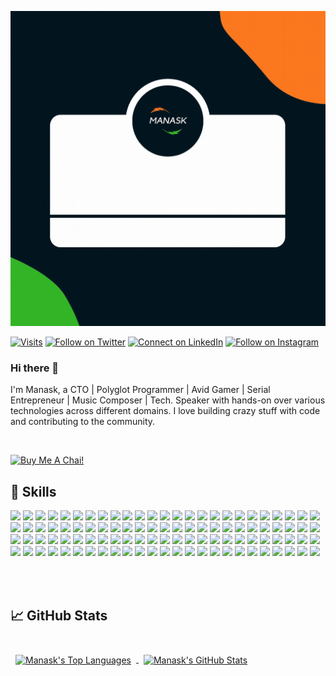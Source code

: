 [![Manask's GitHub Banner](./assets/banner.gif)](http://manask.xyz)

[![Visits](https://badges.pufler.dev/visits/smanask/smanask)](#)
[![Follow on Twitter](https://img.shields.io/badge/Twitter-Profile-informational?style=flat&logo=twitter&logoColor=white&color=1CA2F1)](https://twitter.com/smanask)
[![Connect on LinkedIn](https://img.shields.io/badge/LinkedIn-Profile-informational?style=flat&logo=linkedin&logoColor=white&color=0D76A8)](https://www.linkedin.com/in/manaskofficial/)
[![Follow on Instagram](https://img.shields.io/badge/Instagram-Profile-informational?style=flat&logo=codepen&logoColor=white&color=black)](https://instagram.com/ciber.ai)

### Hi there 👋

I'm Manask, a CTO | Polyglot Programmer | Avid Gamer | Serial Entrepreneur | Music Composer | Tech. Speaker with hands-on over various technologies across different domains. I love building crazy stuff with code and contributing to the community.

<br>

<a href="https://www.buymeacoffee.com/manask" target="_blank"><img src="https://cdn.buymeacoffee.com/buttons/default-orange.png" alt="Buy Me A Chai!" height="41" width="174"></a>

## 💼 Skills

![](https://img.shields.io/badge/code-html5-informational?style=flat&logo=html5&logocolor=white&color=4ab197)
![](https://img.shields.io/badge/code-css3-informational?style=flat&logo=css3&logocolor=white&color=4ab197)
![](https://img.shields.io/badge/code-javascript-informational?style=flat&logo=javascript&logocolor=white&color=4ab197)
![](https://img.shields.io/badge/code-react-informational?style=flat&logo=react&logocolor=white&color=4ab197)
![](https://img.shields.io/badge/code-node.js-informational?style=flat&logo=node.js&logocolor=white&color=4ab197)
![](https://img.shields.io/badge/code-next.js-informational?style=flat&logo=next.js&logocolor=white&color=4ab197)
![](https://img.shields.io/badge/code-kotlin-informational?style=flat&logo=kotlin&logocolor=white&color=4ab197)
![](https://img.shields.io/badge/code-tailwind-informational?style=flat&logo=tailwind-css&logocolor=white&color=4ab197)
![](https://img.shields.io/badge/code-bootstrap-informational?style=flat&logo=bootstrap&logocolor=white&color=4ab197)
![](https://img.shields.io/badge/code-electron-informational?style=flat&logo=electron&logocolor=white&color=4ab197)
![](https://img.shields.io/badge/code-restify-informational?style=flat&logo=restify&logocolor=white&color=4ab197)
![](https://img.shields.io/badge/code-express-informational?style=flat&logo=express&logocolor=white&color=4ab197)
![](https://img.shields.io/badge/code-java-informational?style=flat&logo=java&logocolor=white&color=4ab197)
![](https://img.shields.io/badge/code-jquery-informational?style=flat&logo=jquery&logocolor=white&color=4ab197)
![](https://img.shields.io/badge/code-php-informational?style=flat&logo=php&logocolor=white&color=4ab197)
![](https://img.shields.io/badge/code-mysql-informational?style=flat&logo=mysql&logocolor=white&color=4ab197)
![](https://img.shields.io/badge/code-mssql-informational?style=flat&logo=mssql&logocolor=white&color=4ab197)
![](https://img.shields.io/badge/code-arangodb-informational?style=flat&logo=arangodb&logocolor=white&color=4ab197)
![](https://img.shields.io/badge/code-mongodb-informational?style=flat&logo=mongodb&logocolor=white&color=4ab197)
![](https://img.shields.io/badge/code-csharp-informational?style=flat&logo=csharp&logocolor=white&color=4ab197)
![](https://img.shields.io/badge/code-flutter-informational?style=flat&logo=flutter&logocolor=white&color=4ab197)
![](https://img.shields.io/badge/code-python-informational?style=flat&logo=python&logocolor=white&color=4ab197)
![](https://img.shields.io/badge/code-angular-informational?style=flat&logo=angular&logocolor=white&color=4ab197)
![](https://img.shields.io/badge/code-vue.js-informational?style=flat&logo=vue.js&logocolor=white&color=4ab197)
![](https://img.shields.io/badge/code-c-informational?style=flat&logo=c&logocolor=white&color=4ab197)
![](https://img.shields.io/badge/code-c++-informational?style=flat&logo=cplusplus&logocolor=white&color=4ab197)
![](https://img.shields.io/badge/code-graphql-informational?style=flat&logo=graphql&logocolor=white&color=4ab197)
![](https://img.shields.io/badge/code-lua-informational?style=flat&logo=lua&logocolor=white&color=4ab197)
![](https://img.shields.io/badge/code-xamarin-informational?style=flat&logo=xamarin&logocolor=white&color=4ab197)
![](https://img.shields.io/badge/code-ionic-informational?style=flat&logo=ionic&logocolor=white&color=4ab197)
![](https://img.shields.io/badge/code-asp.net-informational?style=flat&logo=asp&logocolor=white&color=4ab197)
![](https://img.shields.io/badge/code-visualbasic-informational?style=flat&logo=visual-basic&logocolor=white&color=4ab197)
![](https://img.shields.io/badge/code-reactnative-informational?style=flat&logo=react&logocolor=white&color=4ab197)
![](https://img.shields.io/badge/code-kotlin-informational?style=flat&logo=gatsby&logocolor=white&color=4ab197)
![](https://img.shields.io/badge/code-csharp-informational?style=flat&logo=c-sharp&logocolor=white&color=4ab197)
![](https://img.shields.io/badge/code-.net-informational?style=flat&logo=.net&logocolor=white&color=4ab197)
![](https://img.shields.io/badge/code-swiftui-informational?style=flat&logo=swift&logocolor=white&color=4ab197)
![](https://img.shields.io/badge/code-redis-informational?style=flat&logo=redis&logocolor=white&color=4ab197)
![](https://img.shields.io/badge/code-docker-informational?style=flat&logo=docker&logocolor=white&color=4ab197)
![](https://img.shields.io/badge/code-kubernetes-informational?style=flat&logo=kubernetes&logocolor=white&color=4ab197)
![](https://img.shields.io/badge/code-netlify-informational?style=flat&logo=netlify&logocolor=white&color=4ab197)
![](https://img.shields.io/badge/code-vercel-informational?style=flat&logo=vercel&logocolor=white&color=4ab197)
![](https://img.shields.io/badge/code-heroku-informational?style=flat&logo=heroku&logocolor=white&color=4ab197)
![](https://img.shields.io/badge/code-webrtc-informational?style=flat&logo=webrtc&logocolor=white&color=4ab197)
![](https://img.shields.io/badge/code-firebase-informational?style=flat&logo=firebase&logocolor=white&color=4ab197)
![](https://img.shields.io/badge/code-ruby-informational?style=flat&logo=ruby&logocolor=white&color=4ab197)
![](https://img.shields.io/badge/code-terraform-informational?style=flat&logo=terraform&logocolor=white&color=4ab197)
![](https://img.shields.io/badge/code-ansible-informational?style=flat&logo=ansible&logocolor=white&color=4ab197)
![](https://img.shields.io/badge/code-jenkins-informational?style=flat&logo=jenkins&logocolor=white&color=4ab197)
![](https://img.shields.io/badge/code-apache-informational?style=flat&logo=apache&logocolor=white&color=4ab197)
![](https://img.shields.io/badge/tools-github-informational?style=flat&logo=github&logocolor=white&color=4ab197)
![](https://img.shields.io/badge/tools-linux-informational?style=flat&logo=linux&logocolor=white&color=4ab197)
![](https://img.shields.io/badge/tools-websocket-informational?style=flat&logo=websocket&logocolor=white&color=4ab197)
![](https://img.shields.io/badge/tools-contentful-informational?style=flat&logo=contentful&logocolor=white&color=4ab197)
![](https://img.shields.io/badge/tools-firebase-informational?style=flat&logo=firebase&logocolor=white&color=4ab197)
![](https://img.shields.io/badge/tools-bitbucket-informational?style=flat&logo=bitbucket&logocolor=white&color=4ab197)
![](https://img.shields.io/badge/tools-mqtt-informational?style=flat&logo=mqtt&logocolor=white&color=4ab197)
![](https://img.shields.io/badge/tools-jira-informational?style=flat&logo=jira&logocolor=white&color=4ab197)
![](https://img.shields.io/badge/tools-webrtc-informational?style=flat&logo=webrtc&logocolor=white&color=4ab197)
![](https://img.shields.io/badge/tools-docker-informational?style=flat&logo=docker&logocolor=white&color=4ab197)
![](https://img.shields.io/badge/tools-aws-informational?style=flat&logo=amazon-aws&logocolor=white&color=4ab197)
![](https://img.shields.io/badge/tools-wordpress-informational?style=flat&logo=wordpress&logocolor=white&color=4ab197)
![](https://img.shields.io/badge/tools-prestashop-informational?style=flat&logo=prestashop&logocolor=white&color=4ab197)
![](https://img.shields.io/badge/tools-heroku-informational?style=flat&logo=heroku&logocolor=white&color=4ab197)
![](https://img.shields.io/badge/tools-nginx-informational?style=flat&logo=nginx&logocolor=white&color=4ab197)
![](https://img.shields.io/badge/tools-slack-informational?style=flat&logo=slack&logocolor=white&color=4ab197)
![](https://img.shields.io/badge/tools-apache-informational?style=flat&logo=apache&logocolor=white&color=4ab197)
![](https://img.shields.io/badge/tools-xmpp-informational?style=flat&logo=xmpp&logocolor=white&color=4ab197)
![](https://img.shields.io/badge/tools-kafka-informational?style=flat&logo=apache-kafka&logocolor=white&color=4ab197)
![](https://img.shields.io/badge/tools-kubernetes-informational?style=flat&logo=kubernetes&logocolor=white&color=4ab197)
![](https://img.shields.io/badge/tools-rabbitmq-informational?style=flat&logo=rabbitmq&logocolor=white&color=4ab197)
![](https://img.shields.io/badge/tools-redis-informational?style=flat&logo=redis&logocolor=white&color=4ab197)
![](https://img.shields.io/badge/tools-elasticsearch-informational?style=flat&logo=elasticsearch&logocolor=white&color=4ab197)
![](https://img.shields.io/badge/tools-influxdb-informational?style=flat&logo=influxdb&logocolor=white&color=4ab197)
![](https://img.shields.io/badge/tools-cassandra-informational?style=flat&logo=apache-cassandra&logocolor=white&color=4ab197)
![](https://img.shields.io/badge/tools-selenium-informational?style=flat&logo=selenium&logocolor=white&color=4ab197)
![](https://img.shields.io/badge/tools-vernemq-informational?style=flat&logo=verne-mqtt&logocolor=white&color=4ab197)
![](https://img.shields.io/badge/tools-ansible-informational?style=flat&logo=ansible&logocolor=white&color=4ab197)
![](https://img.shields.io/badge/tools-puppet-informational?style=flat&logo=puppet&logocolor=white&color=4ab197)
![](https://img.shields.io/badge/tools-jenkins-informational?style=flat&logo=jenkins&logocolor=white&color=4ab197)
![](https://img.shields.io/badge/tools-couchdb-informational?style=flat&logo=apache-couchdb&logocolor=white&color=4ab197)
![](https://img.shields.io/badge/tools-magento-informational?style=flat&logo=magento&logocolor=white&color=4ab197)
![](https://img.shields.io/badge/tools-apachecordova-informational?style=flat&logo=apache-cordova&logocolor=white&color=4ab197)
![](https://img.shields.io/badge/tools-iisserver-informational?style=flat&logo=iis&logocolor=white&color=4ab197)
![](https://img.shields.io/badge/tools-windowsserver-informational?style=flat&logo=windows&logocolor=white&color=4ab197)
![](https://img.shields.io/badge/tools-vscode-informational?style=flat&logo=visual-studio-code&logocolor=white&color=4ab197)
![](https://img.shields.io/badge/tools-sublimetext-informational?style=flat&logo=sublime-text&logocolor=white&color=4ab197)
![](https://img.shields.io/badge/tools-androidstudio-informational?style=flat&logo=android-studio&logocolor=white&color=4ab197)
![](https://img.shields.io/badge/tools-filezilla-informational?style=flat&logo=filezilla&logocolor=white&color=4ab197)
![](https://img.shields.io/badge/tools-visualstudio-informational?style=flat&logo=visual-studio&logocolor=white&color=4ab197)
![](https://img.shields.io/badge/tools-webstorm-informational?style=flat&logo=webstorm&logocolor=white&color=4ab197)
![](https://img.shields.io/badge/tools-figma-informational?style=flat&logo=figma&logocolor=white&color=4ab197)
![](https://img.shields.io/badge/tools-actions-informational?style=flat&logo=github-actions&logocolor=white&color=4ab197)
![](https://img.shields.io/badge/tools-npm-informational?style=flat&logo=npm&logocolor=white&color=4ab197)
![](https://img.shields.io/badge/tools-postman-informational?style=flat&logo=postman&logocolor=white&color=4ab197)
![](https://img.shields.io/badge/tools-photoshop-informational?style=flat&logo=adobe-photoshop&logocolor=white&color=4ab197)
![](https://img.shields.io/badge/tools-illustrator-informational?style=flat&logo=adobe-illustrator&logocolor=white&color=4ab197)
![](https://img.shields.io/badge/tools-adobexd-informational?style=flat&logo=adobe-xd&logocolor=white&color=4ab197)
![](https://img.shields.io/badge/tools-gitlab-informational?style=flat&logo=gitlab&logocolor=white&color=4ab197)
![](https://img.shields.io/badge/tools-jira-informational?style=flat&logo=jira-software&logocolor=white&color=4ab197)

<br>
<br>

## &#x1f4c8; GitHub Stats

<br>

<a href="https://github.com/smanask">
  <img align="center" style="margin:0.5rem" src="https://github-readme-stats.vercel.app/api/top-langs/?username=smanask&title_color=ffffff&text_color=c9cacc&icon_color=4AB197&bg_color=1A2B34&langs_count=10&layout=compact" alt="Manask's Top Languages" />
</a>

<a href="https://github.com/smanask">
  <img align="center" style="margin:0.5rem" src="https://github-readme-stats.vercel.app/api?username=smanask&show_icons=true&line_height=27&count_private=true&title_color=ffffff&text_color=c9cacc&icon_color=4AB097&bg_color=1A2B34" alt="Manask's GitHub Stats" />
</a>

<br>
<br>

